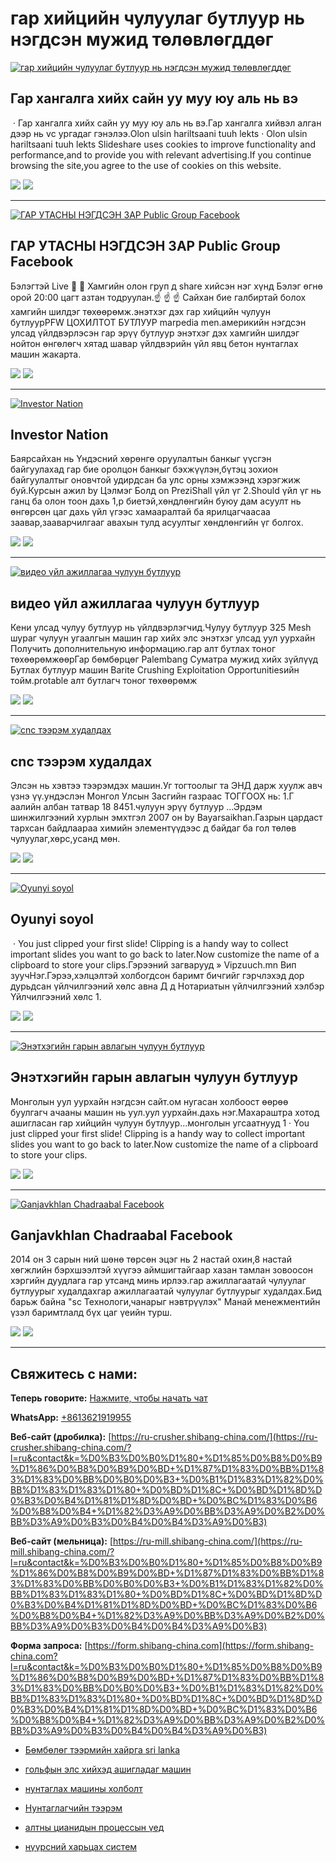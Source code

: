 # гар хийцийн чулуулаг бутлуур нь нэгдсэн мужид төлөвлөгддөг

<a href="https://swt.shibang-china.com/?l=ru&img&k=%D0%B3%D0%B0%D1%80+%D1%85%D0%B8%D0%B9%D1%86%D0%B8%D0%B9%D0%BD+%D1%87%D1%83%D0%BB%D1%83%D1%83%D0%BB%D0%B0%D0%B3+%D0%B1%D1%83%D1%82%D0%BB%D1%83%D1%83%D1%80+%D0%BD%D1%8C+%D0%BD%D1%8D%D0%B3%D0%B4%D1%81%D1%8D%D0%BD+%D0%BC%D1%83%D0%B6%D0%B8%D0%B4+%D1%82%D3%A9%D0%BB%D3%A9%D0%B2%D0%BB%D3%A9%D0%B3%D0%B4%D0%B4%D3%A9%D0%B3" target="_blank">![гар хийцийн чулуулаг бутлуур нь нэгдсэн мужид төлөвлөгддөг](http://static.shibang-china.com/all-800x300/923.jpg)</a>

## Гар хангалга хийх сайн уу муу юу аль нь вэ
&nbsp;&#0183;&#32;Гар хангалга хийх сайн уу муу юу аль нь вэ.Гар хангалга хийвэл алган дээр нь vс ургадаг гэнэлээ.Olon ulsin hariltsaani tuuh lekts&nbsp;&#0183;&#32;Olon ulsin hariltsaani tuuh lekts Slideshare uses cookies to improve functionality and performance,and to provide you with relevant advertising.If you continue browsing the site,you agree to the use of cookies on this website.


<a href="https://whatsapp.shibangsoft.com/WhatsApp.php" target="_blank" title="WhatsApp">![](http://static.shibang-china.com/icon/whatsapp.png)</a> <a href="https://swt.shibang-china.com/?l=ru&icon&k=%D0%B3%D0%B0%D1%80+%D1%85%D0%B8%D0%B9%D1%86%D0%B8%D0%B9%D0%BD+%D1%87%D1%83%D0%BB%D1%83%D1%83%D0%BB%D0%B0%D0%B3+%D0%B1%D1%83%D1%82%D0%BB%D1%83%D1%83%D1%80+%D0%BD%D1%8C+%D0%BD%D1%8D%D0%B3%D0%B4%D1%81%D1%8D%D0%BD+%D0%BC%D1%83%D0%B6%D0%B8%D0%B4+%D1%82%D3%A9%D0%BB%D3%A9%D0%B2%D0%BB%D3%A9%D0%B3%D0%B4%D0%B4%D3%A9%D0%B3" target="_blank">![](http://static.shibang-china.com/icon/chat-ru.png)</a>

---

<a href="https://swt.shibang-china.com/?l=ru&img&k=%D0%B3%D0%B0%D1%80+%D1%85%D0%B8%D0%B9%D1%86%D0%B8%D0%B9%D0%BD+%D1%87%D1%83%D0%BB%D1%83%D1%83%D0%BB%D0%B0%D0%B3+%D0%B1%D1%83%D1%82%D0%BB%D1%83%D1%83%D1%80+%D0%BD%D1%8C+%D0%BD%D1%8D%D0%B3%D0%B4%D1%81%D1%8D%D0%BD+%D0%BC%D1%83%D0%B6%D0%B8%D0%B4+%D1%82%D3%A9%D0%BB%D3%A9%D0%B2%D0%BB%D3%A9%D0%B3%D0%B4%D0%B4%D3%A9%D0%B3" target="_blank">![ГАР УТАСНЫ НЭГДСЭН ЗАР Public Group Facebook](http://static.shibang-china.com/all-800x300/800.jpg)</a>

## ГАР УТАСНЫ НЭГДСЭН ЗАР Public Group Facebook
Бэлэгтэй Live 🎁 🎁 Хамгийн олон груп д share хийсэн нэг хүнд Бэлэг өгнө орой 20:00 цагт азтан тодруулан.☝️ ☝️ ☝️ Сайхан бие галбиртай болох хамгийн шилдэг төхөөрөмж.энэтхэг дэх гар хийцийн чулуун бутлуурPFW ЦОХИЛТОТ БУТЛУУР marpedia men.америкийн нэгдсэн улсад үйлдвэрлэсэн гар эрүү бутлуур энэтхэг дэх хамгийн шилдэг нойтон өнгөлөгч хятад шавар үйлдвэрийн үйл явц бетон нунтаглах машин жакарта.


<a href="https://whatsapp.shibangsoft.com/WhatsApp.php" target="_blank" title="WhatsApp">![](http://static.shibang-china.com/icon/whatsapp.png)</a> <a href="https://swt.shibang-china.com/?l=ru&icon&k=%D0%B3%D0%B0%D1%80+%D1%85%D0%B8%D0%B9%D1%86%D0%B8%D0%B9%D0%BD+%D1%87%D1%83%D0%BB%D1%83%D1%83%D0%BB%D0%B0%D0%B3+%D0%B1%D1%83%D1%82%D0%BB%D1%83%D1%83%D1%80+%D0%BD%D1%8C+%D0%BD%D1%8D%D0%B3%D0%B4%D1%81%D1%8D%D0%BD+%D0%BC%D1%83%D0%B6%D0%B8%D0%B4+%D1%82%D3%A9%D0%BB%D3%A9%D0%B2%D0%BB%D3%A9%D0%B3%D0%B4%D0%B4%D3%A9%D0%B3" target="_blank">![](http://static.shibang-china.com/icon/chat-ru.png)</a>

---

<a href="https://swt.shibang-china.com/?l=ru&img&k=%D0%B3%D0%B0%D1%80+%D1%85%D0%B8%D0%B9%D1%86%D0%B8%D0%B9%D0%BD+%D1%87%D1%83%D0%BB%D1%83%D1%83%D0%BB%D0%B0%D0%B3+%D0%B1%D1%83%D1%82%D0%BB%D1%83%D1%83%D1%80+%D0%BD%D1%8C+%D0%BD%D1%8D%D0%B3%D0%B4%D1%81%D1%8D%D0%BD+%D0%BC%D1%83%D0%B6%D0%B8%D0%B4+%D1%82%D3%A9%D0%BB%D3%A9%D0%B2%D0%BB%D3%A9%D0%B3%D0%B4%D0%B4%D3%A9%D0%B3" target="_blank">![Investor Nation](http://static.shibang-china.com/all-800x300/321.jpg)</a>

## Investor Nation
Баярсайхан нь Үндэсний хөрөнгө оруулалтын банкыг үүсгэн байгуулахад гар бие оролцон банкыг бэхжүүлэн,бүтэц зохион байгуулалтыг оновчтой удирдсан ба улс орны хэмжээнд хэрэгжиж буй.Курсын ажил by Цэлмэг Болд on PreziShall үйл үг 2.Should үйл үг нь ганц ба олон тоон дахь 1,р биетэй,хөндлөнгийн буюу дам асуулт нь өнгөрсөн цаг дахь үйл үгээс хамааралтай ба ярилцагчаасаа заавар,зааварчилгааг авахын тулд асуултыг хөндлөнгийн үг болгох.


<a href="https://whatsapp.shibangsoft.com/WhatsApp.php" target="_blank" title="WhatsApp">![](http://static.shibang-china.com/icon/whatsapp.png)</a> <a href="https://swt.shibang-china.com/?l=ru&icon&k=%D0%B3%D0%B0%D1%80+%D1%85%D0%B8%D0%B9%D1%86%D0%B8%D0%B9%D0%BD+%D1%87%D1%83%D0%BB%D1%83%D1%83%D0%BB%D0%B0%D0%B3+%D0%B1%D1%83%D1%82%D0%BB%D1%83%D1%83%D1%80+%D0%BD%D1%8C+%D0%BD%D1%8D%D0%B3%D0%B4%D1%81%D1%8D%D0%BD+%D0%BC%D1%83%D0%B6%D0%B8%D0%B4+%D1%82%D3%A9%D0%BB%D3%A9%D0%B2%D0%BB%D3%A9%D0%B3%D0%B4%D0%B4%D3%A9%D0%B3" target="_blank">![](http://static.shibang-china.com/icon/chat-ru.png)</a>

---

<a href="https://swt.shibang-china.com/?l=ru&img&k=%D0%B3%D0%B0%D1%80+%D1%85%D0%B8%D0%B9%D1%86%D0%B8%D0%B9%D0%BD+%D1%87%D1%83%D0%BB%D1%83%D1%83%D0%BB%D0%B0%D0%B3+%D0%B1%D1%83%D1%82%D0%BB%D1%83%D1%83%D1%80+%D0%BD%D1%8C+%D0%BD%D1%8D%D0%B3%D0%B4%D1%81%D1%8D%D0%BD+%D0%BC%D1%83%D0%B6%D0%B8%D0%B4+%D1%82%D3%A9%D0%BB%D3%A9%D0%B2%D0%BB%D3%A9%D0%B3%D0%B4%D0%B4%D3%A9%D0%B3" target="_blank">![видео үйл ажиллагаа чулуун бутлуур](http://static.shibang-china.com/all-800x300/847.jpg)</a>

## видео үйл ажиллагаа чулуун бутлуур
Кени улсад чулуу бутлуур нь үйлдвэрлэгчид.Чулуу бутлуур 325 Mesh шураг чулуун угаалгын машин гар хийх элс энэтхэг улсад уул уурхайн Получить дополнительную информацию.гар алт бутлах тоног төхөөрөмжөөрГар бөмбөрцөг Palembang Суматра мужид хийх зүйлүүд Бутлах бутлуур машин Barite Crushing Exploitation Opportunitiesийн тойм.protable алт бутлагч тоног төхөөрөмж


<a href="https://whatsapp.shibangsoft.com/WhatsApp.php" target="_blank" title="WhatsApp">![](http://static.shibang-china.com/icon/whatsapp.png)</a> <a href="https://swt.shibang-china.com/?l=ru&icon&k=%D0%B3%D0%B0%D1%80+%D1%85%D0%B8%D0%B9%D1%86%D0%B8%D0%B9%D0%BD+%D1%87%D1%83%D0%BB%D1%83%D1%83%D0%BB%D0%B0%D0%B3+%D0%B1%D1%83%D1%82%D0%BB%D1%83%D1%83%D1%80+%D0%BD%D1%8C+%D0%BD%D1%8D%D0%B3%D0%B4%D1%81%D1%8D%D0%BD+%D0%BC%D1%83%D0%B6%D0%B8%D0%B4+%D1%82%D3%A9%D0%BB%D3%A9%D0%B2%D0%BB%D3%A9%D0%B3%D0%B4%D0%B4%D3%A9%D0%B3" target="_blank">![](http://static.shibang-china.com/icon/chat-ru.png)</a>

---

<a href="https://swt.shibang-china.com/?l=ru&img&k=%D0%B3%D0%B0%D1%80+%D1%85%D0%B8%D0%B9%D1%86%D0%B8%D0%B9%D0%BD+%D1%87%D1%83%D0%BB%D1%83%D1%83%D0%BB%D0%B0%D0%B3+%D0%B1%D1%83%D1%82%D0%BB%D1%83%D1%83%D1%80+%D0%BD%D1%8C+%D0%BD%D1%8D%D0%B3%D0%B4%D1%81%D1%8D%D0%BD+%D0%BC%D1%83%D0%B6%D0%B8%D0%B4+%D1%82%D3%A9%D0%BB%D3%A9%D0%B2%D0%BB%D3%A9%D0%B3%D0%B4%D0%B4%D3%A9%D0%B3" target="_blank">![cnc тээрэм худалдах](http://static.shibang-china.com/all-800x300/1043.jpg)</a>

## cnc тээрэм худалдах
Элсэн нь хэвтээ тээрэмдэх машин.Уг тогтоолыг та ЭНД дарж хуулж авч үзнэ үү.ундэслэн Монгол Улсын Засгийн газраас ТОГГООХ нь: 1.Г аалийн албан татвар 18 8451.чулуун эрүү бутлуур …Эрдэм шинжилгээний хурлын эмхтгэл 2007 он by Bayarsaikhan.Газрын цардаст тархсан байдлаараа химийн элементүүдээс д байдаг ба гол төлөв чулуулаг,хөрс,усанд мөн.


<a href="https://whatsapp.shibangsoft.com/WhatsApp.php" target="_blank" title="WhatsApp">![](http://static.shibang-china.com/icon/whatsapp.png)</a> <a href="https://swt.shibang-china.com/?l=ru&icon&k=%D0%B3%D0%B0%D1%80+%D1%85%D0%B8%D0%B9%D1%86%D0%B8%D0%B9%D0%BD+%D1%87%D1%83%D0%BB%D1%83%D1%83%D0%BB%D0%B0%D0%B3+%D0%B1%D1%83%D1%82%D0%BB%D1%83%D1%83%D1%80+%D0%BD%D1%8C+%D0%BD%D1%8D%D0%B3%D0%B4%D1%81%D1%8D%D0%BD+%D0%BC%D1%83%D0%B6%D0%B8%D0%B4+%D1%82%D3%A9%D0%BB%D3%A9%D0%B2%D0%BB%D3%A9%D0%B3%D0%B4%D0%B4%D3%A9%D0%B3" target="_blank">![](http://static.shibang-china.com/icon/chat-ru.png)</a>

---

<a href="https://swt.shibang-china.com/?l=ru&img&k=%D0%B3%D0%B0%D1%80+%D1%85%D0%B8%D0%B9%D1%86%D0%B8%D0%B9%D0%BD+%D1%87%D1%83%D0%BB%D1%83%D1%83%D0%BB%D0%B0%D0%B3+%D0%B1%D1%83%D1%82%D0%BB%D1%83%D1%83%D1%80+%D0%BD%D1%8C+%D0%BD%D1%8D%D0%B3%D0%B4%D1%81%D1%8D%D0%BD+%D0%BC%D1%83%D0%B6%D0%B8%D0%B4+%D1%82%D3%A9%D0%BB%D3%A9%D0%B2%D0%BB%D3%A9%D0%B3%D0%B4%D0%B4%D3%A9%D0%B3" target="_blank">![Oyunyi soyol](http://static.shibang-china.com/all-800x300/1342.jpg)</a>

## Oyunyi soyol
&nbsp;&#0183;&#32;You just clipped your first slide! Clipping is a handy way to collect important slides you want to go back to later.Now customize the name of a clipboard to store your clips.Гэрээний загварууд &#187; Vipzuuch.mn Вип зуучНэг.Гэрээ,хэлцэлтэй холбогдсон баримт бичгийг гэрчлэхэд дор дурьдсан үйлчилгээний хөлс авна Д д Нотариатын үйлчилгээний хэлбэр Үйлчилгээний хөлс 1.


<a href="https://whatsapp.shibangsoft.com/WhatsApp.php" target="_blank" title="WhatsApp">![](http://static.shibang-china.com/icon/whatsapp.png)</a> <a href="https://swt.shibang-china.com/?l=ru&icon&k=%D0%B3%D0%B0%D1%80+%D1%85%D0%B8%D0%B9%D1%86%D0%B8%D0%B9%D0%BD+%D1%87%D1%83%D0%BB%D1%83%D1%83%D0%BB%D0%B0%D0%B3+%D0%B1%D1%83%D1%82%D0%BB%D1%83%D1%83%D1%80+%D0%BD%D1%8C+%D0%BD%D1%8D%D0%B3%D0%B4%D1%81%D1%8D%D0%BD+%D0%BC%D1%83%D0%B6%D0%B8%D0%B4+%D1%82%D3%A9%D0%BB%D3%A9%D0%B2%D0%BB%D3%A9%D0%B3%D0%B4%D0%B4%D3%A9%D0%B3" target="_blank">![](http://static.shibang-china.com/icon/chat-ru.png)</a>

---

<a href="https://swt.shibang-china.com/?l=ru&img&k=%D0%B3%D0%B0%D1%80+%D1%85%D0%B8%D0%B9%D1%86%D0%B8%D0%B9%D0%BD+%D1%87%D1%83%D0%BB%D1%83%D1%83%D0%BB%D0%B0%D0%B3+%D0%B1%D1%83%D1%82%D0%BB%D1%83%D1%83%D1%80+%D0%BD%D1%8C+%D0%BD%D1%8D%D0%B3%D0%B4%D1%81%D1%8D%D0%BD+%D0%BC%D1%83%D0%B6%D0%B8%D0%B4+%D1%82%D3%A9%D0%BB%D3%A9%D0%B2%D0%BB%D3%A9%D0%B3%D0%B4%D0%B4%D3%A9%D0%B3" target="_blank">![Энэтхэгийн гарын авлагын чулуун бутлуур](http://static.shibang-china.com/all-800x300/200.jpg)</a>

## Энэтхэгийн гарын авлагын чулуун бутлуур
Монголын уул уурхайн нэгдсэн сайт.ом нугасан холбоост өөрөө буулгагч ачааны машин нь уул.уул уурхайн.дахь нэг.Махараштра хотод ашигласан гар хийцийн чулуун бутлуур…монголын угсаатнууд 1&nbsp;&#0183;&#32;You just clipped your first slide! Clipping is a handy way to collect important slides you want to go back to later.Now customize the name of a clipboard to store your clips.


<a href="https://whatsapp.shibangsoft.com/WhatsApp.php" target="_blank" title="WhatsApp">![](http://static.shibang-china.com/icon/whatsapp.png)</a> <a href="https://swt.shibang-china.com/?l=ru&icon&k=%D0%B3%D0%B0%D1%80+%D1%85%D0%B8%D0%B9%D1%86%D0%B8%D0%B9%D0%BD+%D1%87%D1%83%D0%BB%D1%83%D1%83%D0%BB%D0%B0%D0%B3+%D0%B1%D1%83%D1%82%D0%BB%D1%83%D1%83%D1%80+%D0%BD%D1%8C+%D0%BD%D1%8D%D0%B3%D0%B4%D1%81%D1%8D%D0%BD+%D0%BC%D1%83%D0%B6%D0%B8%D0%B4+%D1%82%D3%A9%D0%BB%D3%A9%D0%B2%D0%BB%D3%A9%D0%B3%D0%B4%D0%B4%D3%A9%D0%B3" target="_blank">![](http://static.shibang-china.com/icon/chat-ru.png)</a>

---

<a href="https://swt.shibang-china.com/?l=ru&img&k=%D0%B3%D0%B0%D1%80+%D1%85%D0%B8%D0%B9%D1%86%D0%B8%D0%B9%D0%BD+%D1%87%D1%83%D0%BB%D1%83%D1%83%D0%BB%D0%B0%D0%B3+%D0%B1%D1%83%D1%82%D0%BB%D1%83%D1%83%D1%80+%D0%BD%D1%8C+%D0%BD%D1%8D%D0%B3%D0%B4%D1%81%D1%8D%D0%BD+%D0%BC%D1%83%D0%B6%D0%B8%D0%B4+%D1%82%D3%A9%D0%BB%D3%A9%D0%B2%D0%BB%D3%A9%D0%B3%D0%B4%D0%B4%D3%A9%D0%B3" target="_blank">![Ganjavkhlan Chadraabal Facebook](http://static.shibang-china.com/all-800x300/1497.jpg)</a>

## Ganjavkhlan Chadraabal Facebook
2014 он 3 сарын ний шөнө төрсөн эцэг нь 2 настай охин,8 настай хөгжлийн бэрхшээлтэй хүүгээ аймшигтайгаар хазан тамлан зовоосон хэргийн дуудлага гар утсанд минь ирлээ.гар ажиллагаатай чулуулаг бутлуурыг худалдахгар ажиллагаатай чулуулаг бутлуурыг худалдах.Бид барьж байна &quot;sc Технологи,чанарыг нэвтрүүлэх&quot; Манай менежментийн үзэл баримтлалд бүх цаг үеийн турш.


<a href="https://whatsapp.shibangsoft.com/WhatsApp.php" target="_blank" title="WhatsApp">![](http://static.shibang-china.com/icon/whatsapp.png)</a> <a href="https://swt.shibang-china.com/?l=ru&icon&k=%D0%B3%D0%B0%D1%80+%D1%85%D0%B8%D0%B9%D1%86%D0%B8%D0%B9%D0%BD+%D1%87%D1%83%D0%BB%D1%83%D1%83%D0%BB%D0%B0%D0%B3+%D0%B1%D1%83%D1%82%D0%BB%D1%83%D1%83%D1%80+%D0%BD%D1%8C+%D0%BD%D1%8D%D0%B3%D0%B4%D1%81%D1%8D%D0%BD+%D0%BC%D1%83%D0%B6%D0%B8%D0%B4+%D1%82%D3%A9%D0%BB%D3%A9%D0%B2%D0%BB%D3%A9%D0%B3%D0%B4%D0%B4%D3%A9%D0%B3" target="_blank">![](http://static.shibang-china.com/icon/chat-ru.png)</a>

---
## Свяжитесь с нами:

**Теперь говорите:** [Нажмите, чтобы начать чат](https://swt.shibang-china.com?l=ru&contact&k=%D0%B3%D0%B0%D1%80+%D1%85%D0%B8%D0%B9%D1%86%D0%B8%D0%B9%D0%BD+%D1%87%D1%83%D0%BB%D1%83%D1%83%D0%BB%D0%B0%D0%B3+%D0%B1%D1%83%D1%82%D0%BB%D1%83%D1%83%D1%80+%D0%BD%D1%8C+%D0%BD%D1%8D%D0%B3%D0%B4%D1%81%D1%8D%D0%BD+%D0%BC%D1%83%D0%B6%D0%B8%D0%B4+%D1%82%D3%A9%D0%BB%D3%A9%D0%B2%D0%BB%D3%A9%D0%B3%D0%B4%D0%B4%D3%A9%D0%B3)

**WhatsApp:**  [+8613621919955](https://whatsapp.shibangsoft.com/WhatsApp.php)

**Веб-сайт (дробилка):** [https://ru-crusher.shibang-china.com/](https://ru-crusher.shibang-china.com/?l=ru&contact&k=%D0%B3%D0%B0%D1%80+%D1%85%D0%B8%D0%B9%D1%86%D0%B8%D0%B9%D0%BD+%D1%87%D1%83%D0%BB%D1%83%D1%83%D0%BB%D0%B0%D0%B3+%D0%B1%D1%83%D1%82%D0%BB%D1%83%D1%83%D1%80+%D0%BD%D1%8C+%D0%BD%D1%8D%D0%B3%D0%B4%D1%81%D1%8D%D0%BD+%D0%BC%D1%83%D0%B6%D0%B8%D0%B4+%D1%82%D3%A9%D0%BB%D3%A9%D0%B2%D0%BB%D3%A9%D0%B3%D0%B4%D0%B4%D3%A9%D0%B3)

**Веб-сайт (мельница):** [https://ru-mill.shibang-china.com/](https://ru-mill.shibang-china.com/?l=ru&contact&k=%D0%B3%D0%B0%D1%80+%D1%85%D0%B8%D0%B9%D1%86%D0%B8%D0%B9%D0%BD+%D1%87%D1%83%D0%BB%D1%83%D1%83%D0%BB%D0%B0%D0%B3+%D0%B1%D1%83%D1%82%D0%BB%D1%83%D1%83%D1%80+%D0%BD%D1%8C+%D0%BD%D1%8D%D0%B3%D0%B4%D1%81%D1%8D%D0%BD+%D0%BC%D1%83%D0%B6%D0%B8%D0%B4+%D1%82%D3%A9%D0%BB%D3%A9%D0%B2%D0%BB%D3%A9%D0%B3%D0%B4%D0%B4%D3%A9%D0%B3)

**Форма запроса:** [https://form.shibang-china.com](https://form.shibang-china.com?l=ru&contact&k=%D0%B3%D0%B0%D1%80+%D1%85%D0%B8%D0%B9%D1%86%D0%B8%D0%B9%D0%BD+%D1%87%D1%83%D0%BB%D1%83%D1%83%D0%BB%D0%B0%D0%B3+%D0%B1%D1%83%D1%82%D0%BB%D1%83%D1%83%D1%80+%D0%BD%D1%8C+%D0%BD%D1%8D%D0%B3%D0%B4%D1%81%D1%8D%D0%BD+%D0%BC%D1%83%D0%B6%D0%B8%D0%B4+%D1%82%D3%A9%D0%BB%D3%A9%D0%B2%D0%BB%D3%A9%D0%B3%D0%B4%D0%B4%D3%A9%D0%B3)

* [Бөмбөлөг тээрмийн хайрга sri lanka](../126/%D0%91%D3%A9%D0%BC%D0%B1%D3%A9%D0%BB%D3%A9%D0%B3%20%D1%82%D1%8D%D1%8D%D1%80%D0%BC%D0%B8%D0%B9%D0%BD%20%D1%85%D0%B0%D0%B9%D1%80%D0%B3%D0%B0%20sri%20lanka.md)

* [гольфын элс хийхэд ашигладаг машин](../130/%D0%B3%D0%BE%D0%BB%D1%8C%D1%84%D1%8B%D0%BD%20%D1%8D%D0%BB%D1%81%20%D1%85%D0%B8%D0%B9%D1%85%D1%8D%D0%B4%20%D0%B0%D1%88%D0%B8%D0%B3%D0%BB%D0%B0%D0%B4%D0%B0%D0%B3%20%D0%BC%D0%B0%D1%88%D0%B8%D0%BD.md)

* [нунтаглах машины холболт](../127/%D0%BD%D1%83%D0%BD%D1%82%D0%B0%D0%B3%D0%BB%D0%B0%D1%85%20%D0%BC%D0%B0%D1%88%D0%B8%D0%BD%D1%8B%20%D1%85%D0%BE%D0%BB%D0%B1%D0%BE%D0%BB%D1%82.md)

* [Нунтаглагчийн тээрэм](../128/%D0%9D%D1%83%D0%BD%D1%82%D0%B0%D0%B3%D0%BB%D0%B0%D0%B3%D1%87%D0%B8%D0%B9%D0%BD%20%D1%82%D1%8D%D1%8D%D1%80%D1%8D%D0%BC.md)

* [алтны цианидын процессын үед](../129/%D0%B0%D0%BB%D1%82%D0%BD%D1%8B%20%D1%86%D0%B8%D0%B0%D0%BD%D0%B8%D0%B4%D1%8B%D0%BD%20%D0%BF%D1%80%D0%BE%D1%86%D0%B5%D1%81%D1%81%D1%8B%D0%BD%20%D2%AF%D0%B5%D0%B4.md)

* [нүүрсний харьцах систем](../130/%D0%BD%D2%AF%D2%AF%D1%80%D1%81%D0%BD%D0%B8%D0%B9%20%D1%85%D0%B0%D1%80%D1%8C%D1%86%D0%B0%D1%85%20%D1%81%D0%B8%D1%81%D1%82%D0%B5%D0%BC.md)